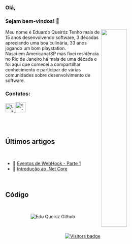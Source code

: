 ### Olá, <br> 
### Sejam bem-vindos! :beer:

<img align="right" width="40%" src="https://media.giphy.com/media/MGdfeiKtEiEPS/giphy.gif" />

<p>
  Meu nome é Eduardo Queiróz 
  Tenho mais de 15 anos desenvolvendo software, 3 décadas apreciando uma boa culinária, 33 anos jogando um bom playstation. <br>
  Nasci em Americana/SP mas fixei residência no Rio de Janeiro há mais de uma década e foi aqui que comecei a compartilhar conhecimento e participar de várias comunidades sobre desenvolvimento de software.
</p>

### Contatos:

<a href="https://www.linkedin.com/in/eduqueirooz/">
  <code><img alt="Linkedin" width="28" src="https://www.flaticon.com/svg/static/icons/svg/174/174857.svg" /></code>
</a>

<a href="mailto:luiz.eduardo.queiroz@outlook.com">
  <code><img alt="e-mail" width="32" src="https://www.flaticon.com/svg/static/icons/svg/732/732200.svg" /></code>
</a>

<br/><br/>

## Últimos artigos

<br/>

- 📌 [Eventos de WebHook - Parte 1](https://leduqueiroz.github.io/2020/04/20/hooks-aws.html)<br />
- 📌 [Introdução ao .Net Core](https://leduqueiroz.github.io/introducaoaspnetcore/2019/09/12/introdotnetcore.html)

<br/>

## Código

<br/>

<p align="center">
  <img src="https://github-readme-stats.vercel.app/api?username=leduqueiroz&show_icons=true&theme=dracula" alt="Edu Queiríz Github" />
</p>

<br/>

<p align="right">
  <a href="https://badges.pufler.dev">
      <img src="https://badges.pufler.dev/visits/leduqueiroz/leduqueiroz" alt="Visitors badge" />
   </a>
</p>
